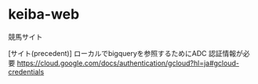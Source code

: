 # keiba-web
競馬サイト

[サイト(precedent)] ローカルでbigqueryを参照するためにADC 認証情報が必要 https://cloud.google.com/docs/authentication/gcloud?hl=ja#gcloud-credentials
